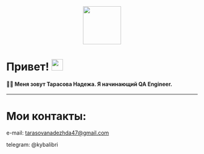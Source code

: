 <div id="header" align="center">
  <img src="https://i.giphy.com/media/v1.Y2lkPTc5MGI3NjExcGV0Zjc3ZnZqbWQwM3dxZTI5ODNodXh3cnd6a2EwOXg4dGU5c2JpaSZlcD12MV9pbnRlcm5hbF9naWZfYnlfaWQmY3Q9Zw/9W6zLbkiAwGQwTdpQW/giphy.gif" width="100"/>

<div id="badges">
  <img src="https://komarev.com/ghpvc/?username=NadezhdaT87&style=flat-square&color=blue" alt=""/>  
   </div>
   </div>
   <h1>
  Привет!
  <img src="https://media.giphy.com/media/hvRJCLFzcasrR4ia7z/giphy.gif" width="30px"/>  
</h1>
 
  
#### :woman_technologist: Меня зовут Тарасова Надежа. Я начинающий QA Engineer.

---

# __Мои контакты:__

e-mail: tarasovanadezhda47@gmail.com

telegram: @kybalibri




